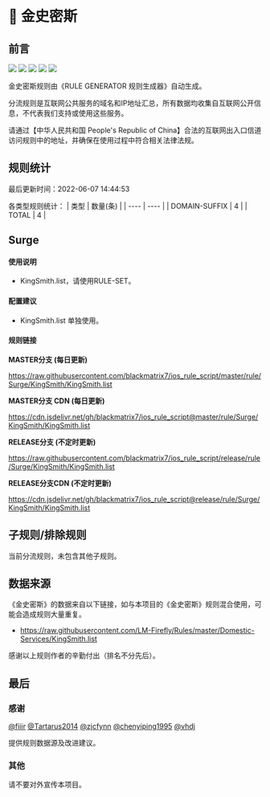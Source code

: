 # 🧸 金史密斯

## 前言

![](https://shields.io/badge/-移除重复规则-ff69b4) ![](https://shields.io/badge/-DOMAIN与DOMAIN--SUFFIX合并-green) ![](https://shields.io/badge/-DOMAIN--SUFFIX间合并-critical) ![](https://shields.io/badge/-DOMAIN--SUFFIX与DOMAIN--KEYWORD合并-blue) ![](https://shields.io/badge/-IP--CIDR(6)合并-blueviolet) 

金史密斯规则由《RULE GENERATOR 规则生成器》自动生成。

分流规则是互联网公共服务的域名和IP地址汇总，所有数据均收集自互联网公开信息，不代表我们支持或使用这些服务。

请通过【中华人民共和国 People's Republic of China】合法的互联网出入口信道访问规则中的地址，并确保在使用过程中符合相关法律法规。

## 规则统计

最后更新时间：2022-06-07 14:44:53

各类型规则统计：
| 类型 | 数量(条)  | 
| ---- | ----  |
| DOMAIN-SUFFIX | 4  | 
| TOTAL | 4  | 


## Surge 

#### 使用说明
- KingSmith.list，请使用RULE-SET。

#### 配置建议
- KingSmith.list 单独使用。

#### 规则链接
**MASTER分支 (每日更新)**

https://raw.githubusercontent.com/blackmatrix7/ios_rule_script/master/rule/Surge/KingSmith/KingSmith.list

**MASTER分支 CDN (每日更新)**

https://cdn.jsdelivr.net/gh/blackmatrix7/ios_rule_script@master/rule/Surge/KingSmith/KingSmith.list

**RELEASE分支 (不定时更新)**

https://raw.githubusercontent.com/blackmatrix7/ios_rule_script/release/rule/Surge/KingSmith/KingSmith.list

**RELEASE分支CDN (不定时更新)**

https://cdn.jsdelivr.net/gh/blackmatrix7/ios_rule_script@release/rule/Surge/KingSmith/KingSmith.list

## 子规则/排除规则


当前分流规则，未包含其他子规则。

## 数据来源

《金史密斯》的数据来自以下链接，如与本项目的《金史密斯》规则混合使用，可能会造成规则大量重复。

- https://raw.githubusercontent.com/LM-Firefly/Rules/master/Domestic-Services/KingSmith.list


感谢以上规则作者的辛勤付出（排名不分先后）。

## 最后

### 感谢

[@fiiir](https://github.com/fiiir) [@Tartarus2014](https://github.com/Tartarus2014) [@zjcfynn](https://github.com/zjcfynn) [@chenyiping1995](https://github.com/chenyiping1995) [@vhdj](https://github.com/vhdj)

提供规则数据源及改进建议。

### 其他

请不要对外宣传本项目。